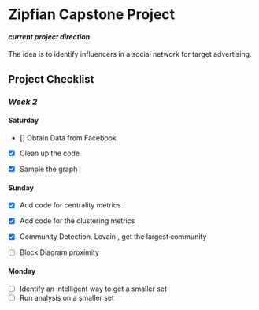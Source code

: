 Zipfian Capstone Project
===

#### _current project direction_
The idea is to identify influencers in a social network for target advertising.


## Project Checklist

### _Week 2_

#### Saturday
- [] Obtain Data from Facebook
- [x] Clean up the code 
- [x] Sample the graph


#### Sunday
- [x] Add code for centrality metrics
- [x] Add code for the clustering metrics
- [x] Community Detection. Lovain , get the largest community 
- [ ] Block Diagram proximity


#### Monday

- [ ] Identify an intelligent way to get a smaller set
- [ ] Run analysis on a smaller set 
